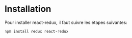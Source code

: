 # Installation

Pour installer react-redux, il faut suivre les étapes suivantes:

```bash
npm install redux react-redux
```

